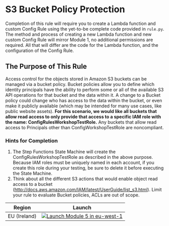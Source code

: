 # S3 Bucket Policy Protection
Completion of this rule will require you to create a Lambda function and custom Config Rule using the yet-to-be complete code provided in `rule.py`.  The method and process of creating a new Lambda function and new custom Config Rule will mirror Module 1, no additional permissions are required.  All that will differ are the code for the Lambda function, and the configuration of the Config Rule.

## The Purpose of This Rule
Access control for the objects stored in Amazon S3 buckets can be managed via a bucket policy.  Bucket policies allow you to define which identity principals have the ability to perform some or all of the available S3 API operations for that bucket and the data within it.  A change to a Bucket policy could change who has access to the data within the bucket, or even make it publicly available (which may be intended for many use cases, like public website assets). **For this scenario, we would like all buckets that allow read access to only provide that access to a specific IAM role with the name: ConfigRulesWorkshopTestRole.**  Any buckets that allow read access to Principals other than ConfigWorkshopTestRole are noncompliant.

### Hints for Completion
1. The Step Functions State Machine will create the ConfigRulesWorkshopTestRole as described in the above purpose. Because IAM roles must be uniquely named in each account, if you create this role during your testing, be sure to delete it before executing the State Machine.
2. Think about all the different S3 actions that would enable object read access to a bucket (http://docs.aws.amazon.com/IAM/latest/UserGuide/list_s3.html).  Limit your rule to evaluate Bucket policies, ACLs are out of scope.

Region| Launch
------|-----
EU (Ireland) | [![Launch Module 5 in eu-west-1](http://docs.aws.amazon.com/AWSCloudFormation/latest/UserGuide/images/cloudformation-launch-stack-button.png)](https://console.aws.amazon.com/cloudformation/home?region=eu-west-1#/stacks/new?stackName=ConfigRules-Module-5-S3-Bucket-Policy-Whitelist&templateURL=https://s3.amazonaws.com/config-rules-workshop-eu-west-1/module-5/template.yml)
